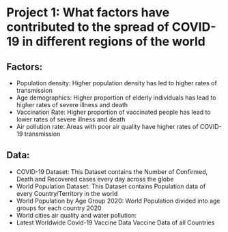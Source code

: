 # Project 1: What factors have contributed to the spread of COVID-19 in different regions of the world

## Factors:
- Population density: Higher population density has led to higher rates of transmission
- Age demographics: Higher proportion of elderly individuals has lead to higher rates of severe illness and death
- Vaccination Rate: Higher proportion of vaccinated people has lead to lower rates of severe illness and death
- Air pollution rate: Areas with poor air quality have higher rates of COVID-19 transmission

## Data:
- COVID-19 Dataset: This Dataset contains the Number of Confirmed, Death and Recovered cases every day across the globe
- World Population Dataset: This Dataset contains Population data of every Country/Territory in the world
- World Population by Age Group 2020: World Population divided into age groups for each country 2020
- World cities air quality and water pollution: 
- Latest Worldwide Covid-19 Vaccine Data Vaccine Data of all Countries
